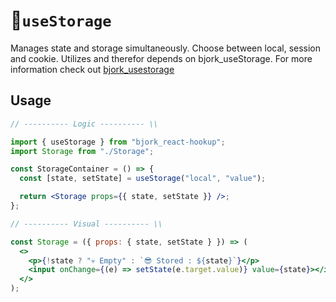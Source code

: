 # 💾`useStorage`

Manages state and storage simultaneously. Choose between local, session and cookie.
Utilizes and therefor depends on bjork_useStorage. For more information check out [bjork_usestorage](https://github.com/EmilEinarsen/bjork_usestorage)

## Usage

```jsx
// ---------- Logic ---------- \\

import { useStorage } from "bjork_react-hookup";
import Storage from "./Storage";

const StorageContainer = () => {
  const [state, setState] = useStorage("local", "value");

  return <Storage props={{ state, setState }} />;
};

// ---------- Visual ---------- \\

const Storage = ({ props: { state, setState } }) => (
  <>
    <p>{!state ? "💀 Empty" : `😎 Stored : ${state}`}</p>
    <input onChange={(e) => setState(e.target.value)} value={state}></input>
  </>
);
```
